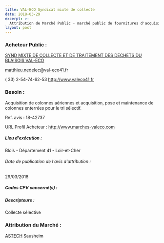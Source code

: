 ```yaml
---
title: VAL-ECO Syndicat mixte de collecte
date: 2018-03-29
excerpt: >-
  Attribution de Marché Public - marché public de fournitures d'acquisition de colonnes aériennes et acquisition,pose et maintenance de colonnes enterrées pour la collecte des recyclables
layout: post
---
```


### Acheteur Public : 
<a href="/acheteur-33/siren-254103054"> SYND MIXTE DE COLLECTE ET DE TRAITEMENT DES DECHETS DU BLAISOIS VAL-ECO</a><br/>



matthieu.nedelec@val-eco41.fr

( 33) 2-54-74-62-53
http://www.valeco41.fr
### Besoin :

Acquisition de colonnes aériennes et acquisition, pose et maintenance de colonnes enterrées pour le tri sélectif.

Ref. avis : 18-42737

URL Profil Acheteur : http://www.marches-valeco.com

##### Lieu d'exécution :

Blois - Département 41 - Loir-et-Cher

###### Date de publication de l'avis d'attribution : 
29/03/2018

##### Codes CPV concerné(s) :

##### Descripteurs :
Collecte sélective <br/>

### Attribution du Marché :
<a href="/entreprise-254/siren-322942525"> ASTECH</a>      Sausheim <br/>
